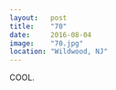 ```yaml
---
layout:   post
title:    "70"
date:     2016-08-04
image:    "70.jpg"
location: "Wildwood, NJ"
---
```


COOL.
